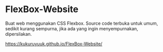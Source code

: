 # FlexBox-Website
Buat web menggunakan CSS Flexbox.
Source code terbuka untuk umum, sedikit kurang sempurna, jika ada yang ingin menyempurnakan, dipersilakan.

https://kukuruyuuk.github.io/FlexBox-Website/

